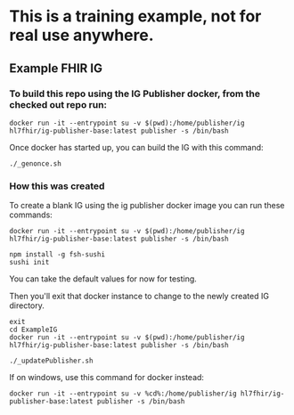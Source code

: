 # This is a training example, not for real use anywhere.

## Example FHIR IG


### To build this repo using the IG Publisher docker, from the checked out repo run:
```
docker run -it --entrypoint su -v $(pwd):/home/publisher/ig hl7fhir/ig-publisher-base:latest publisher -s /bin/bash
```

Once docker has started up, you can build the IG with this command:

```
./_genonce.sh
```

### How this was created

To create a blank IG using the ig publisher docker image you can run these commands:

```
docker run -it --entrypoint su -v $(pwd):/home/publisher/ig hl7fhir/ig-publisher-base:latest publisher -s /bin/bash
```
```
npm install -g fsh-sushi
sushi init
```

You can take the default values for now for testing.

Then you'll exit that docker instance to change to the newly created IG directory.
```
exit
cd ExampleIG
docker run -it --entrypoint su -v $(pwd):/home/publisher/ig hl7fhir/ig-publisher-base:latest publisher -s /bin/bash
```
```
./_updatePublisher.sh
```

If on windows, use this command for docker instead:
```
docker run -it --entrypoint su -v %cd%:/home/publisher/ig hl7fhir/ig-publisher-base:latest publisher -s /bin/bash
```
